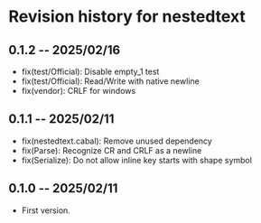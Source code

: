 # Revision history for nestedtext

## 0.1.2 -- 2025/02/16

* fix(test/Official): Disable empty\_1 test
* fix(test/Official): Read/Write with native newline
* fix(vendor): CRLF for windows

## 0.1.1 -- 2025/02/11

* fix(nestedtext.cabal): Remove unused dependency
* fix(Parse): Recognize CR and CRLF as a newline
* fix(Serialize): Do not allow inline key starts with shape symbol

## 0.1.0 -- 2025/02/11

* First version.
